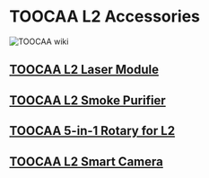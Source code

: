 ﻿---
sidebar_position: 4
sidebar_label: TOOCAA-L2-Accessories
---

# TOOCAA L2 Accessories
![TOOCAA wiki](http://wiki-toocaa.oss-cn-hongkong.aliyuncs.com/wiki/2.jpg)
## [TOOCAA L2 Laser Module](https://wiki.toocaa.com/en/toocaal2/TOOCAA%20L2%20Accessories/Laser%20Module/)
## [TOOCAA L2 Smoke Purifier](https://wiki.toocaa.com/en/toocaal2/TOOCAA%20L2%20Accessories/Smoke%20Purifier/)
## [TOOCAA 5-in-1 Rotary for L2](https://wiki.toocaa.com/en/toocaal2/TOOCAA%20L2%20Accessories/in-1-rotary-for-l2)
## [TOOCAA L2 Smart Camera](https://wiki.toocaa.com/en/toocaal2/TOOCAA%20L2%20Accessories/smart-camera)
